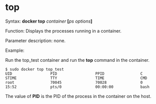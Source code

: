 # top<a name="EN-US_TOPIC_0184808258"></a>

Syntax:  **docker top** _container_ **\[**_ps options_**\]**

Function: Displays the processes running in a container.

Parameter description: none.

Example:

Run the top\_test container and run the  **top**  command in the container.

```
$ sudo docker top top_test
UID                 PID                 PPID                C                   STIME               TTY                 TIME                CMD
root                70045               70028               0                   15:52               pts/0               00:00:00            bash
```

The value of  **PID**  is the PID of the process in the container on the host.

